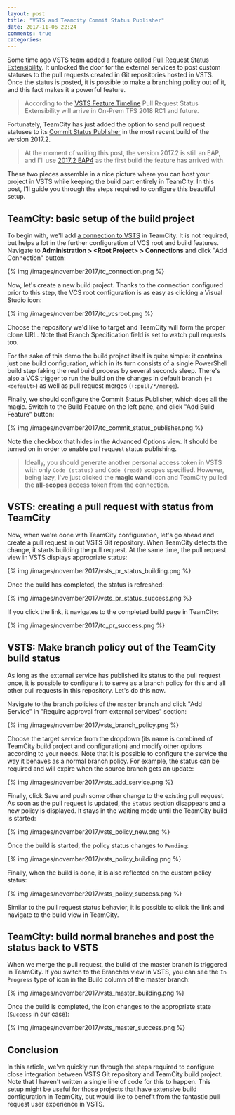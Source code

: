 ```yaml
---
layout: post
title: "VSTS and Teamcity Commit Status Publisher"
date: 2017-11-06 22:24
comments: true
categories: 
---
```


Some time ago VSTS team added a feature called [Pull Request Status Extensibility](https://docs.microsoft.com/en-us/vsts/release-notes/2017/aug-04-team-services#pull-request-status-extensibility-in-public-preview). It unlocked the door for the external services to post custom statuses to the pull requests created in Git repositories hosted in VSTS. Once the status is posted, it is possible to make a branching policy out of it, and this fact makes it a powerful feature. 

> According to the [VSTS Feature Timeline](https://docs.microsoft.com/en-us/vsts/release-notes/index) Pull Request Status Extensibility will arrive in On-Prem TFS 2018 RC1 and future.

Fortunately, TeamCity has just added the option to send pull request statuses to its [Commit Status Publisher](https://confluence.jetbrains.com/display/TCD10/Commit+Status+Publisher) in the most recent build of the version 2017.2. 

> At the moment of writing this post, the version 2017.2 is still an EAP, and I'll use [2017.2 EAP4](https://blog.jetbrains.com/teamcity/2017/11/teamcity-2017-2-eap4-is-available/) as the first build the feature has arrived with.

These two pieces assemble in a nice picture where you can host your project in VSTS while keeping the build part entirely in TeamCity. In this post, I'll guide you through the steps required to configure this beautiful setup.

## TeamCity: basic setup of the build project

To begin with, we'll add [a connection to VSTS](https://confluence.jetbrains.com/display/TCD10/Integrating+TeamCity+with+VCS+Hosting+Services#IntegratingTeamCitywithVCSHostingServices-ConnectingtoVisualStudioTeamServices) in TeamCity. It is not required, but helps a lot in the further configuration of VCS root and build features. Navigate to **Administration > &lt;Root Project&gt; > Connections** and click "Add Connection" button:

{% img /images/november2017/tc_connection.png %}

Now, let's create a new build project. Thanks to the connection configured prior to this step, the VCS root configuration is as easy as clicking a Visual Studio icon:

{% img /images/november2017/tc_vcsroot.png %}

Choose the repository we'd like to target and TeamCity will form the proper clone URL. Note that Branch Specification field is set to watch pull requests too.

For the sake of this demo the build project itself is quite simple: it contains just one build configuration, which in its turn consists of a single PowerShell build step faking the real build process by several seconds sleep. There's also a VCS trigger to run the build on the changes in default branch (`+:<default>`) as well as pull request merges (`+:pull/*/merge`).

Finally, we should configure the Commit Status Publisher, which does all the magic. Switch to the Build Feature on the left pane, and click "Add Build Feature" button:

{% img /images/november2017/tc_commit_status_publisher.png %}

Note the checkbox that hides in the Advanced Options view. It should be turned on in order to enable pull request status publishing. 

> Ideally, you should generate another personal access token in VSTS with only `Code (status)` and `Code (read)` scopes specified. However, being lazy, I've just clicked the **magic wand** icon and TeamCity pulled the **all-scopes** access token from the connection.

## VSTS: creating a pull request with status from TeamCity

Now, when we're done with TeamCity configuration, let's go ahead and create a pull request in out VSTS Git repository. When TeamCity detects the change, it starts building the pull request. At the same time, the pull request view in VSTS displays appropriate status:

{% img /images/november2017/vsts_pr_status_building.png %}

Once the build has completed, the status is refreshed:

{% img /images/november2017/vsts_pr_status_success.png %}

If you click the link, it navigates to the completed build page in TeamCity:

{% img /images/november2017/tc_pr_success.png %}

## VSTS: Make branch policy out of the TeamCity build status

As long as the external service has published its status to the pull request once, it is possible to configure it to serve as a branch policy for this and all other pull requests in this repository. Let's do this now.

Navigate to the branch policies of the `master` branch and click "Add Service" in "Require approval from external services" section:

{% img /images/november2017/vsts_branch_policy.png %}

Choose the target service from the dropdown (its name is combined of TeamCity build project and configuration) and modify other options according to your needs. Note that it is possible to configure the service the way it behaves as a normal branch policy. For example, the status can be required and will expire when the source branch gets an update:

{% img /images/november2017/vsts_add_service.png %}

Finally, click Save and push some other change to the existing pull request. As soon as the pull request is updated, the `Status` section disappears and a new policy is displayed. It stays in the waiting mode until the TeamCity build is started:

{% img /images/november2017/vsts_policy_new.png %}

Once the build is started, the policy status changes to `Pending`:

{% img /images/november2017/vsts_policy_building.png %}

Finally, when the build is done, it is also reflected on the custom policy status:

{% img /images/november2017/vsts_policy_success.png %}

Similar to the pull request status behavior, it is possible to click the link and navigate to the build view in TeamCity.

## TeamCity: build normal branches and post the status back to VSTS

When we merge the pull request, the build of the master branch is triggered in TeamCity. If you switch to the Branches view in VSTS, you can see the `In Progress` type of icon in the Build column of the master branch:

{% img /images/november2017/vsts_master_building.png %}

Once the build is completed, the icon changes to the appropriate state (`Success` in our case):

{% img /images/november2017/vsts_master_success.png %}

## Conclusion

In this article, we've quickly run through the steps required to configure close integration between VSTS Git repository and TeamCity build project. Note that I haven't written a single line of code for this to happen. This setup might be useful for those projects that have extensive build configuration in TeamCity, but would like to benefit from the fantastic pull request user experience in VSTS.
